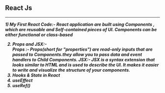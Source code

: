 ## React Js
<hr><i> <b>
1) My First React Code:- React application are built using Components , which are reusable and Self-contained pieces of UI. Components can be either functional or class-based              
<br>
  
2) Props and JSX:-                         
   Props :- Props(short for "properties") are read-only inputs that are passed to Components.they allow you to pass data and event handlers to Child Components.
   JSX:- JSX is a syntax extension that looks similar to HTML and is used to describe the UI. It makes it easier to write and visualize the structure of your components.
4) Hooks & State in React                  <br>
5) useEffect                               <br>
6) useRef()                               <br>


</b>
</i>
